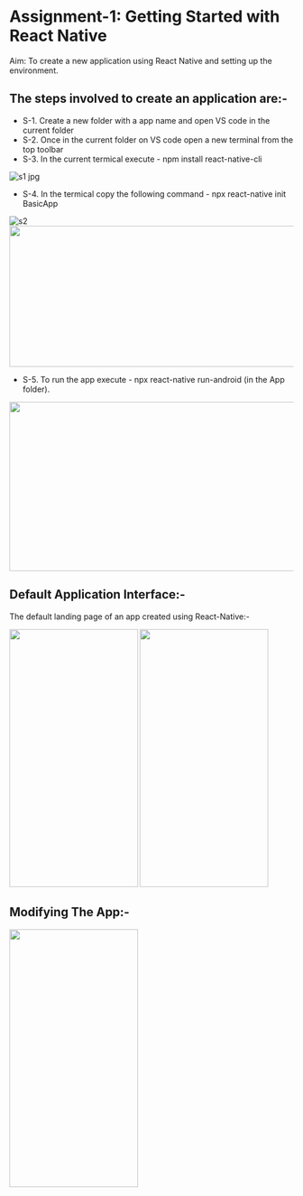 # Assignment-1: Getting Started with React Native
Aim: To create a new application using React Native and setting up the environment.

## The steps involved to create an application are:-
- S-1. Create a new folder with a app name and open VS code in the current folder
- S-2. Once in the current folder on VS code open a new terminal from the top toolbar
- S-3. In the current termical execute - npm install react-native-cli

![s1 jpg](https://user-images.githubusercontent.com/68025181/124105734-274e2080-da81-11eb-82ce-08bae3ad152f.png)

- S-4. In the termical copy the following command - npx react-native init BasicApp

![s2](https://user-images.githubusercontent.com/68025181/124105922-55336500-da81-11eb-8280-0ef41e8e51ac.png)
<img src="https://user-images.githubusercontent.com/68025181/124105937-59f81900-da81-11eb-9639-569901330e50.png" width="750" height="250">

- S-5. To run the app execute - npx react-native run-android (in the App folder).

<img src="https://user-images.githubusercontent.com/68025181/124106302-b5c2a200-da81-11eb-9ae6-7b70a7cc9182.png" width="750" height="300">
 
## Default Application Interface:-

The default landing page of an app created using React-Native:-

<img src="https://user-images.githubusercontent.com/68025181/124115501-7f8a2000-da8b-11eb-8645-8b7e977daa74.jpeg" width="227.5" height="457.5">
<img src="https://user-images.githubusercontent.com/68025181/124115518-84e76a80-da8b-11eb-92d0-f5ad3d5063ae.jpeg" width="227.5" height="457.5">

## Modifying The App:-

<img src="https://user-images.githubusercontent.com/68025181/124115577-99c3fe00-da8b-11eb-9cd5-2f16158d231b.jpeg" width="227.5" height="457.5">
